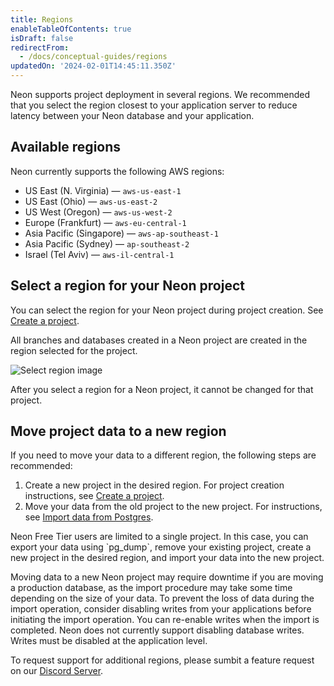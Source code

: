 ```yaml
---
title: Regions
enableTableOfContents: true
isDraft: false
redirectFrom:
  - /docs/conceptual-guides/regions
updatedOn: '2024-02-01T14:45:11.350Z'
---
```


Neon supports project deployment in several regions. We recommended that you select the region closest to your application server to reduce latency between your Neon database and your application.

## Available regions

Neon currently supports the following AWS regions:

- US East (N. Virginia) &mdash; `aws-us-east-1`
- US East (Ohio) &mdash; `aws-us-east-2`
- US West (Oregon) &mdash; `aws-us-west-2`
- Europe (Frankfurt) &mdash; `aws-eu-central-1`
- Asia Pacific (Singapore) &mdash; `aws-ap-southeast-1`
- Asia Pacific (Sydney)	&mdash; `ap-southeast-2`
- Israel (Tel Aviv) &mdash; `aws-il-central-1`

## Select a region for your Neon project

You can select the region for your Neon project during project creation. See [Create a project](/docs/manage/projects#create-a-project).

All branches and databases created in a Neon project are created in the region selected for the project.

![Select region image](/docs/introduction/project_creation_regions.png)

<Admonition type="note">
After you select a region for a Neon project, it cannot be changed for that project.
</Admonition>

## Move project data to a new region

If you need to move your data to a different region, the following steps are recommended:

1. Create a new project in the desired region. For project creation instructions, see [Create a project](/docs/manage/projects#create-a-project).
1. Move your data from the old project to the new project. For instructions, see [Import data from Postgres](/docs/import/import-from-postgres).

<Admonition type="note">
Neon Free Tier users are limited to a single project. In this case, you can export your data using `pg_dump`, remove your existing project, create a new project in the desired region, and import your data into the new project.
</Admonition>

Moving data to a new Neon project may require downtime if you are moving a production database, as the import procedure may take some time depending on the size of your data. To prevent the loss of data during the import operation, consider disabling writes from your applications before initiating the import operation. You can re-enable writes when the import is completed. Neon does not currently support disabling database writes. Writes must be disabled at the application level.

To request support for additional regions, please sumbit a feature request on our [Discord Server](https://discord.com/invite/92vNTzKDGp).

<NeedHelp/>
